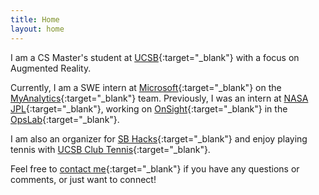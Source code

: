 ```yaml
---
title: Home
layout: home
---
```


I am a CS Master's student at [UCSB](https://cs.ucsb.edu/){:target="_blank"} with a focus on Augmented Reality.

Currently, I am a SWE intern at [Microsoft](https://www.microsoft.com/){:target="_blank"} on the [MyAnalytics](https://www.microsoft.com/en-us/microsoft-365/business/myanalytics-personal-analytics){:target="_blank"} team.
Previously, I was an intern at [NASA JPL](https://www.jpl.nasa.gov/){:target="_blank"}, working on [OnSight](https://www.jpl.nasa.gov/news/news.php?feature=4451){:target="_blank"} in the [OpsLab](https://opslab.jpl.nasa.gov/){:target="_blank"}.

I am also an organizer for [SB Hacks](https://sbhacks.com/){:target="_blank"} and enjoy playing tennis with [UCSB Club Tennis](https://www.instagram.com/ucsbclubtennis/){:target="_blank"}.

Feel free to [contact me](mailto:zhang.w.andrew@gmail.com){:target="_blank"} if you have any questions or comments, or just want to connect!
